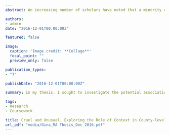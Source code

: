 ```yaml
---
abstract: An increasing number of scholars have noted that a minority of counties in the U.S. are responsible for the majority of death penalty usage since 1976. This highly concentrated application of capital punishment raises concerns about the unequal and arbitrary application of the law. The existing literature does little to systematically explore the potential influence of context on death penalty usage. Hence, this study aims to fill in gaps in the research by investigating the potential impact of contextual factors on death penalty usage from 2012 to 2014 in counties across all death penalty states as well as within nine selected states. Bivariate correlation and two forms of multivariate regression analysis were used to examine the potential impact of factors such as a county’s racial composition, level of political conservatism, education, religiosity as well as economic disadvantage. The results of this study contribute to the growing knowledge as to what and how contextual factors drive the disparate application of the death penalty in a minority of counties.

authors:
- admin
date: "2016-12-01T00:00:00Z"

featured: false

image:
  caption: 'Image credit: **Collage**'
  focal_point: ""
  preview_only: false

publication_types:
- "7"

publishDate: "2016-12-01T00:00:00Z"

summary: In my thesis, I sought to investigate the potential association of contextual factors such as racial composition, level of political conservatism, religiosity etc. on county-level death penalty usage from 2012 to 2014. 

tags:
- Research
- Coursework

title: Cruel and Unusual. Exploring the Role of Context in County-level Disparities in Death Penalty Usage
url_pdf: "media/Gina_MA Thesis_Dec 2016.pdf"
---
```

